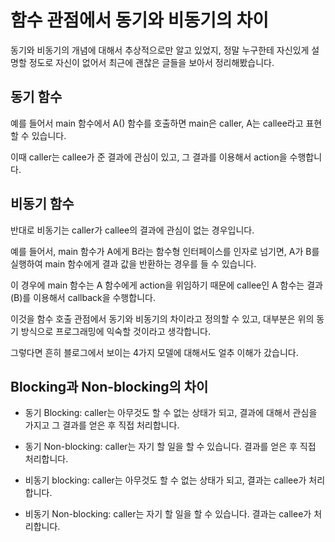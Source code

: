 # 함수 관점에서 동기와 비동기의 차이

동기와 비동기의 개념에 대해서 추상적으로만 알고 있었지, 정말 누구한테 자신있게 설명할 정도로 자신이 없어서 최근에 괜찮은 글들을 보아서 정리해봤습니다.

## 동기 함수

예를 들어서 main 함수에서 A() 함수를 호출하면 main은 caller, A는 callee라고 표현할 수 있습니다.

이때 caller는 callee가 준 결과에 관심이 있고, 그 결과를 이용해서 action을 수행합니다.

## 비동기 함수

반대로 비동기는 caller가 callee의 결과에 관심이 없는 경우입니다.

예를 들어서, main 함수가 A에게 B라는 함수형 인터페이스를 인자로 넘기면, A가 B를 실행하여 main 함수에게 결과 값을 반환하는 경우를 들 수 있습니다.

이 경우에 main 함수는 A 함수에게 action을 위임하기 때문에 callee인 A 함수는 결과(B)를 이용해서 callback을 수행합니다.

이것을 함수 호출 관점에서 동기와 비동기의 차이라고 정의할 수 있고, 대부분은 위의 동기 방식으로 프로그래밍에 익숙할 것이라고 생각합니다.

그렇다면 흔히 블로그에서 보이는 4가지 모델에 대해서도 얼추 이해가 갔습니다.


## Blocking과 Non-blocking의 차이

- 동기 Blocking: caller는 아무것도 할 수 없는 상태가 되고, 결과에 대해서 관심을 가지고 그 결과를 얻은 후 직접 처리합니다.

- 동기 Non-blocking: caller는 자기 할 일을 할 수 있습니다. 결과를 얻은 후 직접 처리합니다.

- 비동기 blocking: caller는 아무것도 할 수 없는 상태가 되고, 결과는 callee가 처리합니다.

- 비동기 Non-blocking: caller는 자기 할 일을 할 수 있습니다. 결과는 callee가 처리합니다.

